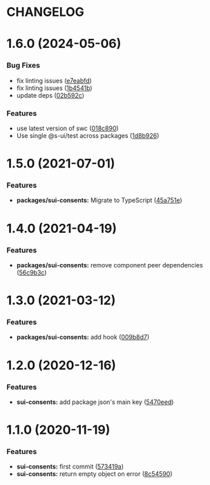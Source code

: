 # CHANGELOG

# 1.6.0 (2024-05-06)


### Bug Fixes

* fix linting issues ([e7eabfd](https://github.com/SUI-Components/sui/commit/e7eabfd5a610357c258234bc0ea16afb3e63bcd0))
* fix linting issues ([1b4541b](https://github.com/SUI-Components/sui/commit/1b4541bbbc6211bdd8f636b540f6655556cacc01))
* update deps ([02b592c](https://github.com/SUI-Components/sui/commit/02b592c407dbb5c6ce9ad8e5665e61b7557877aa))


### Features

* use latest version of swc ([018c890](https://github.com/SUI-Components/sui/commit/018c890ac15b3b6e79a235174c3b895677783eda))
* Use single @s-ui/test across packages ([1d8b926](https://github.com/SUI-Components/sui/commit/1d8b926e727cab44d599767ee13076bc451663bc))



# 1.5.0 (2021-07-01)


### Features

* **packages/sui-consents:** Migrate to TypeScript ([45a751e](https://github.com/SUI-Components/sui/commit/45a751ea823a43f1bde7a888c09d37f9c873e39e))



# 1.4.0 (2021-04-19)


### Features

* **packages/sui-consents:** remove component peer dependencies ([56c9b3c](https://github.com/SUI-Components/sui/commit/56c9b3cae507fa5ac4088839139bc2b69addf6d3))



# 1.3.0 (2021-03-12)


### Features

* **packages/sui-consents:** add hook ([009b8d7](https://github.com/SUI-Components/sui/commit/009b8d765cd82bf1b56a5edf01f9fcabd9af387d))



# 1.2.0 (2020-12-16)


### Features

* **sui-consents:** add package json's main key ([5470eed](https://github.com/SUI-Components/sui/commit/5470eedf00f30f5c1875a7b390528ab2465b0cf3))



# 1.1.0 (2020-11-19)


### Features

* **sui-consents:** first commit ([573419a](https://github.com/SUI-Components/sui/commit/573419af9eb62330c783a5a7a806dce1c30bf8db))
* **sui-consents:** return empty object on error ([8c54590](https://github.com/SUI-Components/sui/commit/8c54590ed7de61bd892dbaa7f4cf443e38a6b057))
